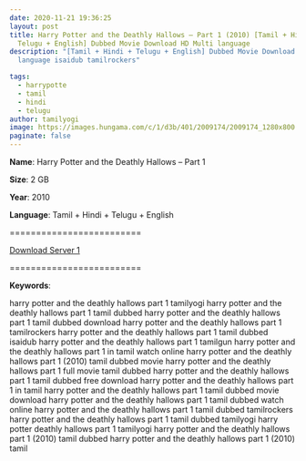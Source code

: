 ```yaml
---
date: 2020-11-21 19:36:25
layout: post
title: Harry Potter and the Deathly Hallows – Part 1 (2010) [Tamil + Hindi +
  Telugu + English] Dubbed Movie Download HD Multi language
description: "[Tamil + Hindi + Telugu + English] Dubbed Movie Download HD Multi
  language isaidub tamilrockers"

tags:
  - harrypotte
  - tamil
  - hindi
  - telugu
author: tamilyogi
image: https://images.hungama.com/c/1/d3b/401/2009174/2009174_1280x800.jpg
paginate: false
---
```

**Name**: Harry Potter and the Deathly Hallows – Part 1

**Size**: 2 GB

**Year**: 2010

**Language**: Tamil + Hindi + Telugu + English

\=========================

[Download Server 1](https://drive.softpedia.workers.dev/Harry%2520Potter/Telegram%2520(%40tadubs)%2520Harry%2520Potter%2520and%2520the%2520Deathly%2520Hallows%2520Part%25201%2520(2010)%5B720p%2520-%2520New%2520BDRip%2520-%2520%5BTamil%2520%2B%2520Telugu%2520%2B%2520Hindi%2520%2B%2520Eng%5D%2520%5BTENTROCKERS%5D.mkv?rootId=0AN9zhQ1hps-9Uk9PVA)

[](https://drive.softpedia.workers.dev/Harry%2520Potter/Telegram%2520(%40tadubs)%2520Harry%2520Potter%2520and%2520the%2520Deathly%2520Hallows%2520Part%25201%2520(2010)%5B720p%2520-%2520New%2520BDRip%2520-%2520%5BTamil%2520%2B%2520Telugu%2520%2B%2520Hindi%2520%2B%2520Eng%5D%2520%5BTENTROCKERS%5D.mkv?rootId=0AN9zhQ1hps-9Uk9PVA)=========================

**Keywords**:

harry potter and the deathly hallows part 1 tamilyogi
harry potter and the deathly hallows part 1 tamil dubbed
harry potter and the deathly hallows part 1 tamil dubbed download
harry potter and the deathly hallows part 1 tamilrockers
harry potter and the deathly hallows part 1 tamil dubbed isaidub
harry potter and the deathly hallows part 1 tamilgun
harry potter and the deathly hallows part 1 in tamil watch online
harry potter and the deathly hallows part 1 (2010) tamil dubbed movie
harry potter and the deathly hallows part 1 full movie tamil dubbed
harry potter and the deathly hallows part 1 tamil dubbed free download
harry potter and the deathly hallows part 1 in tamil
harry potter and the deathly hallows part 1 tamil dubbed movie download
harry potter and the deathly hallows part 1 tamil dubbed watch online
harry potter and the deathly hallows part 1 tamil dubbed tamilrockers
harry potter and the deathly hallows part 1 tamil dubbed tamilyogi
harry potter deathly hallows part 1 tamilyogi
harry potter and the deathly hallows part 1 (2010) tamil dubbed
harry potter and the deathly hallows part 1 (2010) tamil
